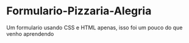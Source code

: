 # Formulario-Pizzaria-Alegria
Um formulario usando CSS e HTML apenas, isso foi um pouco do que venho aprendendo 
